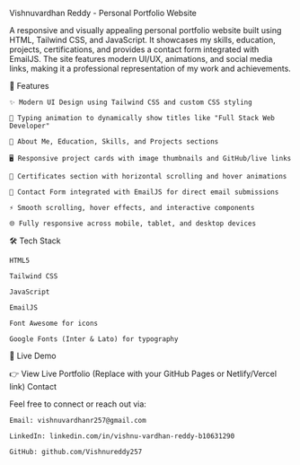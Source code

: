  Vishnuvardhan Reddy - Personal Portfolio Website

A responsive and visually appealing personal portfolio website built using HTML, Tailwind CSS, and JavaScript. It showcases my skills, education, projects, certifications, and provides a contact form integrated with EmailJS. The site features modern UI/UX, animations, and social media links, making it a professional representation of my work and achievements.

🚀 Features

    ✨ Modern UI Design using Tailwind CSS and custom CSS styling

    🎯 Typing animation to dynamically show titles like "Full Stack Web Developer"

    🧠 About Me, Education, Skills, and Projects sections

    🖥️ Responsive project cards with image thumbnails and GitHub/live links

    📜 Certificates section with horizontal scrolling and hover animations

    📧 Contact Form integrated with EmailJS for direct email submissions

    ⚡ Smooth scrolling, hover effects, and interactive components

    🌐 Fully responsive across mobile, tablet, and desktop devices

🛠️ Tech Stack

    HTML5

    Tailwind CSS

    JavaScript

    EmailJS

    Font Awesome for icons

    Google Fonts (Inter & Lato) for typography

🔗 Live Demo

👉 View Live Portfolio (Replace with your GitHub Pages or Netlify/Vercel link)
 Contact

Feel free to connect or reach out via:

    Email: vishnuvardhanr257@gmail.com

    LinkedIn: linkedin.com/in/vishnu-vardhan-reddy-b10631290

    GitHub: github.com/Vishnureddy257
